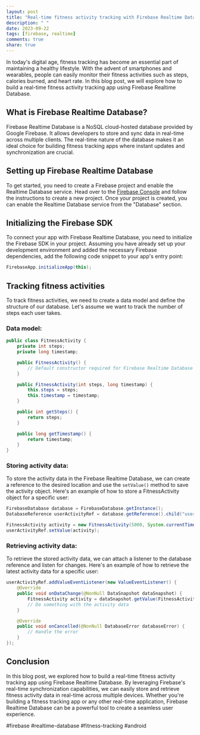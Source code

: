 ```yaml
---
layout: post
title: "Real-time fitness activity tracking with Firebase Realtime Database"
description: " "
date: 2023-09-22
tags: [firebase, realtime]
comments: true
share: true
---
```


In today's digital age, fitness tracking has become an essential part of maintaining a healthy lifestyle. With the advent of smartphones and wearables, people can easily monitor their fitness activities such as steps, calories burned, and heart rate. In this blog post, we will explore how to build a real-time fitness activity tracking app using Firebase Realtime Database.

## What is Firebase Realtime Database?
Firebase Realtime Database is a NoSQL cloud-hosted database provided by Google Firebase. It allows developers to store and sync data in real-time across multiple clients. The real-time nature of the database makes it an ideal choice for building fitness tracking apps where instant updates and synchronization are crucial.

## Setting up Firebase Realtime Database
To get started, you need to create a Firebase project and enable the Realtime Database service. Head over to the [Firebase Console](https://console.firebase.google.com/) and follow the instructions to create a new project. Once your project is created, you can enable the Realtime Database service from the "Database" section.

## Initializing the Firebase SDK
To connect your app with Firebase Realtime Database, you need to initialize the Firebase SDK in your project. Assuming you have already set up your development environment and added the necessary Firebase dependencies, add the following code snippet to your app's entry point:

```java
FirebaseApp.initializeApp(this);
```

## Tracking fitness activities
To track fitness activities, we need to create a data model and define the structure of our database. Let's assume we want to track the number of steps each user takes.

### Data model:
```java
public class FitnessActivity {
    private int steps;
    private long timestamp;

    public FitnessActivity() {
        // Default constructor required for Firebase Realtime Database
    }

    public FitnessActivity(int steps, long timestamp) {
        this.steps = steps;
        this.timestamp = timestamp;
    }

    public int getSteps() {
        return steps;
    }

    public long getTimestamp() {
        return timestamp;
    }
}
```

### Storing activity data:
To store the activity data in the Firebase Realtime Database, we can create a reference to the desired location and use the `setValue()` method to save the activity object. Here's an example of how to store a FitnessActivity object for a specific user:

```java
FirebaseDatabase database = FirebaseDatabase.getInstance();
DatabaseReference userActivityRef = database.getReference().child("users").child(userId).child("activity");

FitnessActivity activity = new FitnessActivity(5000, System.currentTimeMillis());
userActivityRef.setValue(activity);
```

### Retrieving activity data:
To retrieve the stored activity data, we can attach a listener to the database reference and listen for changes. Here's an example of how to retrieve the latest activity data for a specific user:

```java
userActivityRef.addValueEventListener(new ValueEventListener() {
    @Override
    public void onDataChange(@NonNull DataSnapshot dataSnapshot) {
        FitnessActivity activity = dataSnapshot.getValue(FitnessActivity.class);
        // Do something with the activity data
    }

    @Override
    public void onCancelled(@NonNull DatabaseError databaseError) {
        // Handle the error
    }
});
```

## Conclusion
In this blog post, we explored how to build a real-time fitness activity tracking app using Firebase Realtime Database. By leveraging Firebase's real-time synchronization capabilities, we can easily store and retrieve fitness activity data in real-time across multiple devices. Whether you're building a fitness tracking app or any other real-time application, Firebase Realtime Database can be a powerful tool to create a seamless user experience.

#firebase #realtime-database #fitness-tracking #android